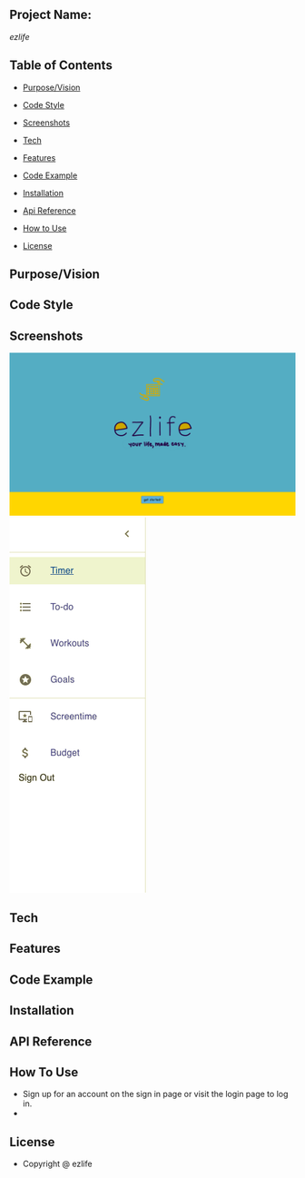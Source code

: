 ## Project Name: 
*ezlife*

## Table of Contents 

* [Purpose/Vision](#purpose/vision)

* [Code Style](#codestyle)

* [Screenshots](#screenshots)

* [Tech](#tech)

* [Features](#features)

* [Code Example](#codeexample)

* [Installation](#installation)

* [Api Reference](#apireference)

* [How to Use](#howtouse)

* [License](#license)



## Purpose/Vision

## Code Style

## Screenshots

 ![Screenshots](./assets/screenshot1.png)
 ![Screenshots](./assets/screenshot2.png)

## Tech

## Features

## Code Example

## Installation

## API Reference

## How To Use
* Sign up for an account on the sign in page or visit the login page to log in. 
* 

## License 
* Copyright @ ezlife 